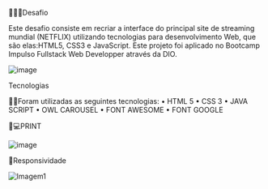 🧑🏾‍🚀Desafio


Este desafio consiste em recriar a interface do principal site de streaming mundial (NETFLIX) utilizando tecnologias para desenvolvimento Web, que são elas:HTML5, CSS3 e JavaScript. Este projeto foi aplicado no Bootcamp Impulso Fullstack Web Developper  através da DIO.

![image](https://user-images.githubusercontent.com/99756262/162650844-033c1048-f0d2-4312-b971-34c5124c8f49.png)

Tecnologias
 

👨‍💻Foram utilizadas as seguintes tecnologias:
•	HTML 5
•	CSS 3
•	JAVA SCRIPT
•	OWL CAROUSEL
•	FONT AWESOME
•	FONT GOOGLE

📲💻PRINT

![image](https://user-images.githubusercontent.com/99756262/162650881-7648e3e9-373d-4b3a-aab1-66d773cfa210.png)


📲Responsividade

![Imagem1](https://user-images.githubusercontent.com/99756262/162651071-e4ac54ad-e387-4fb5-85b3-35e5d0c47e8e.gif)
